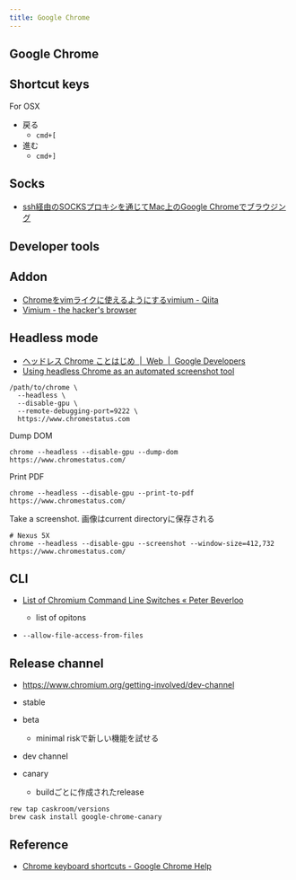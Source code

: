 ```yaml
---
title: Google Chrome
---
```


## Google Chrome

## Shortcut keys

For OSX

* 戻る
    * `cmd+[`
* 進む
    * `cmd+]`

## Socks
* [ssh経由のSOCKSプロキシを通じてMac上のGoogle Chromeでブラウジング](http://blog.wktk.co.jp/ja/entry/2014/03/11/ssh-socks-proxy-mac-chrome)

## Developer tools

## Addon
* [Chromeをvimライクに使えるようにするvimium - Qiita](https://qiita.com/satoshi03/items/9fdfcd0e46e095ec68c1)
* [Vimium - the hacker's browser](http://vimium.github.io/)


## Headless mode
* [ヘッドレス Chrome ことはじめ  |  Web  |  Google Developers](https://developers.google.com/web/updates/2017/04/headless-chrome?hl=ja)
* [Using headless Chrome as an automated screenshot tool](https://medium.com/@dschnr/using-headless-chrome-as-an-automated-screenshot-tool-4b07dffba79a)

```
/path/to/chrome \
  --headless \
  --disable-gpu \
  --remote-debugging-port=9222 \
  https://www.chromestatus.com
```

Dump DOM

```
chrome --headless --disable-gpu --dump-dom https://www.chromestatus.com/
```

Print PDF

```
chrome --headless --disable-gpu --print-to-pdf https://www.chromestatus.com/
```

Take a screenshot.
画像はcurrent directoryに保存される

```
# Nexus 5X
chrome --headless --disable-gpu --screenshot --window-size=412,732 https://www.chromestatus.com/
```

## CLI
* [List of Chromium Command Line Switches « Peter Beverloo](https://peter.sh/experiments/chromium-command-line-switches/)
    * list of opitons

* `--allow-file-access-from-files`

## Release channel
* https://www.chromium.org/getting-involved/dev-channel

* stable
* beta
    * minimal riskで新しい機能を試せる
* dev channel
* canary
    * buildごとに作成されたrelease

```
rew tap caskroom/versions
brew cask install google-chrome-canary
```

## Reference
* [Chrome keyboard shortcuts - Google Chrome Help](https://support.google.com/chrome/answer/157179?hl=en)
